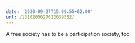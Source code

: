 ```yaml
---
date: '2020-09-27T15:09:55+02:00'
url: /1310205027622039552/
---
```

A free society has to be a participation society, too
